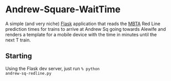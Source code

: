 Andrew-Square-WaitTime
======================

A simple (and very niche) <a href="http://flask.pocoo.org/">Flask</a> application that 
reads the <a href="http://www.mbta.com/">MBTA</a> Red Line prediction times for trains to arrive at Andrew Sq
going towards Alewife and renders a template for a mobile device with the time in minutes until the next T train.


Starting
--------
Using the Flask dev server, just run <code>% python andrew-sq-redline.py</code>

